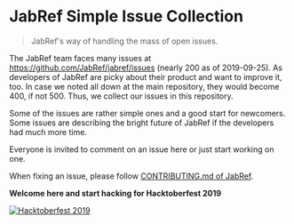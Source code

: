 # JabRef Simple Issue Collection

> JabRef's way of handling the mass of open issues.

The JabRef team faces many issues at <https://github.com/JabRef/jabref/issues> (nearly 200 as of 2019-09-25).
As developers of JabRef are picky about their product and want to improve it, too.
In case we noted all down at the main repository, they would become 400, if not 500.
Thus, we collect our issues in this repository.

Some of the issues are rather simple ones and a good start for newcomers.
Some issues are describing the bright future of JabRef if the developers had much more time.

Everyone is invited to comment on an issue here or just start working on one.

When fixing an issue, please follow [CONTRIBUTING.md of JabRef](https://github.com/JabRef/jabref/blob/master/CONTRIBUTING.md).

**Welcome here and start hacking for Hacktoberfest 2019**

[![Hacktoberfest 2019](https://hacktoberfest.digitalocean.com/HF19_logo.png)](https://benbarth.github.io/hacktoberfest-swag/)
